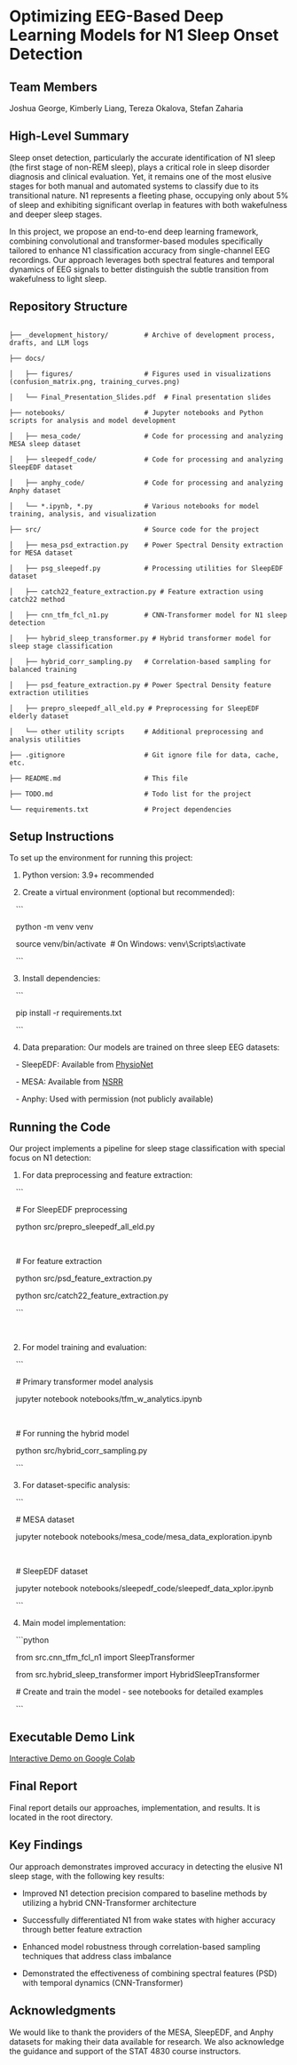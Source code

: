 # Optimizing EEG-Based Deep Learning Models for N1 Sleep Onset Detection



## Team Members

Joshua George, Kimberly Liang, Tereza Okalova, Stefan Zaharia



## High-Level Summary

Sleep onset detection, particularly the accurate identification of N1 sleep (the first stage of non-REM sleep), plays a critical role in sleep disorder diagnosis and clinical evaluation. Yet, it remains one of the most elusive stages for both manual and automated systems to classify due to its transitional nature. N1 represents a fleeting phase, occupying only about 5\% of sleep and exhibiting significant overlap in features with both wakefulness and deeper sleep stages.



In this project, we propose an end-to-end deep learning framework, combining convolutional and transformer-based modules specifically tailored to enhance N1 classification accuracy from single-channel EEG recordings. Our approach leverages both spectral features and temporal dynamics of EEG signals to better distinguish the subtle transition from wakefulness to light sleep.



## Repository Structure

```

├── _development_history/         # Archive of development process, drafts, and LLM logs

├── docs/

│   ├── figures/                  # Figures used in visualizations (confusion_matrix.png, training_curves.png)

│   └── Final_Presentation_Slides.pdf  # Final presentation slides

├── notebooks/                    # Jupyter notebooks and Python scripts for analysis and model development

│   ├── mesa_code/                # Code for processing and analyzing MESA sleep dataset

│   ├── sleepedf_code/            # Code for processing and analyzing SleepEDF dataset

│   ├── anphy_code/               # Code for processing and analyzing Anphy dataset

│   └── *.ipynb, *.py             # Various notebooks for model training, analysis, and visualization

├── src/                          # Source code for the project

│   ├── mesa_psd_extraction.py    # Power Spectral Density extraction for MESA dataset

│   ├── psg_sleepedf.py           # Processing utilities for SleepEDF dataset

│   ├── catch22_feature_extraction.py # Feature extraction using catch22 method

│   ├── cnn_tfm_fcl_n1.py         # CNN-Transformer model for N1 sleep detection

│   ├── hybrid_sleep_transformer.py # Hybrid transformer model for sleep stage classification

│   ├── hybrid_corr_sampling.py   # Correlation-based sampling for balanced training

│   ├── psd_feature_extraction.py # Power Spectral Density feature extraction utilities

│   ├── prepro_sleepedf_all_eld.py # Preprocessing for SleepEDF elderly dataset

│   └── other utility scripts     # Additional preprocessing and analysis utilities

├── .gitignore                    # Git ignore file for data, cache, etc.

├── README.md                     # This file

├── TODO.md                       # Todo list for the project

└── requirements.txt              # Project dependencies

```



## Setup Instructions

To set up the environment for running this project:



1. Python version: 3.9+ recommended

2. Create a virtual environment (optional but recommended):

   ```

   python -m venv venv

   source venv/bin/activate  # On Windows: venv\Scripts\activate

   ```

3. Install dependencies:

   ```

   pip install -r requirements.txt

   ```

4. Data preparation: Our models are trained on three sleep EEG datasets:

   - SleepEDF: Available from [PhysioNet](https://physionet.org/content/sleep-edfx/1.0.0/)

   - MESA: Available from [NSRR](https://sleepdata.org/datasets/mesa)

   - Anphy: Used with permission (not publicly available)



## Running the Code

Our project implements a pipeline for sleep stage classification with special focus on N1 detection:



1. For data preprocessing and feature extraction:

   ```

   # For SleepEDF preprocessing

   python src/prepro_sleepedf_all_eld.py

   

   # For feature extraction

   python src/psd_feature_extraction.py

   python src/catch22_feature_extraction.py

   ```

   

2. For model training and evaluation:

   ```

   # Primary transformer model analysis

   jupyter notebook notebooks/tfm_w_analytics.ipynb

   

   # For running the hybrid model

   python src/hybrid_corr_sampling.py

   ```



3. For dataset-specific analysis:

   ```

   # MESA dataset

   jupyter notebook notebooks/mesa_code/mesa_data_exploration.ipynb

   

   # SleepEDF dataset

   jupyter notebook notebooks/sleepedf_code/sleepedf_data_xplor.ipynb

   ```



4. Main model implementation:

   ```python

   from src.cnn_tfm_fcl_n1 import SleepTransformer

   from src.hybrid_sleep_transformer import HybridSleepTransformer

   # Create and train the model - see notebooks for detailed examples

   ```



## Executable Demo Link

[Interactive Demo on Google Colab](https://colab.research.google.com/drive/1ivTWX9GGnq9TX-M4ZLtmF7WxXxyPNAkZ?usp=sharing)



## Final Report

Final report details our approaches, implementation, and results. It is located in the root directory.



## Key Findings

Our approach demonstrates improved accuracy in detecting the elusive N1 sleep stage, with the following key results:



- Improved N1 detection precision compared to baseline methods by utilizing a hybrid CNN-Transformer architecture

- Successfully differentiated N1 from wake states with higher accuracy through better feature extraction

- Enhanced model robustness through correlation-based sampling techniques that address class imbalance

- Demonstrated the effectiveness of combining spectral features (PSD) with temporal dynamics (CNN-Transformer)



## Acknowledgments

We would like to thank the providers of the MESA, SleepEDF, and Anphy datasets for making their data available for research. We also acknowledge the guidance and support of the STAT 4830 course instructors.